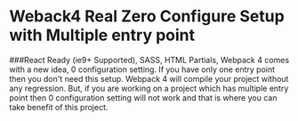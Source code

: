 # Weback4 Real Zero Configure Setup with Multiple entry point
###React Ready (ie9+ Supported), SASS, HTML Partials, 
Webpack 4 comes with a new idea, 0 configuration setting. If you have only one entry point then you don't need this setup. Webpack 4 will compile your project without any regression. But, if you are working on a project which has multiple entry point then 0 configuration setting will not work and that is where you can take benefit of this project.




